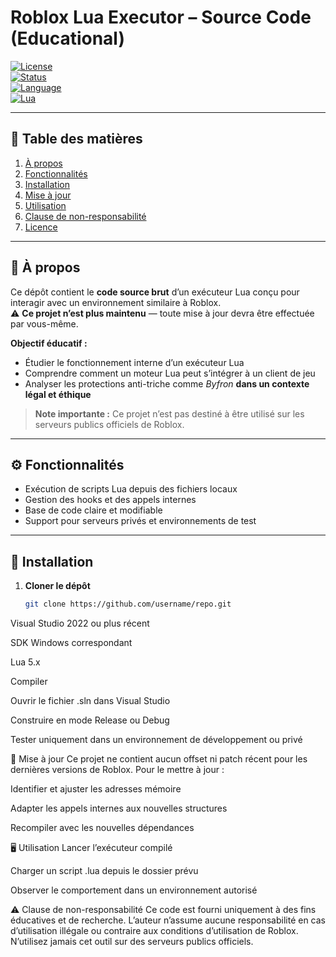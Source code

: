# Roblox Lua Executor – Source Code (Educational)

[![License](https://img.shields.io/badge/license-MIT-blue.svg)](LICENSE)  
[![Status](https://img.shields.io/badge/status-Unmaintained-red.svg)]()  
[![Language](https://img.shields.io/badge/language-C%23-blue.svg)]()  
[![Lua](https://img.shields.io/badge/lua-support-brightgreen.svg)]()  

---

## 📑 Table des matières
1. [À propos](#-à-propos)  
2. [Fonctionnalités](#-fonctionnalités)  
3. [Installation](#-installation)  
4. [Mise à jour](#-mise-à-jour)  
5. [Utilisation](#-utilisation)  
6. [Clause de non-responsabilité](#-⚠️-clause-de-non-responsabilité)  
7. [Licence](#-licence)  

---

## 📜 À propos
Ce dépôt contient le **code source brut** d’un exécuteur Lua conçu pour interagir avec un environnement similaire à Roblox.  
⚠️ **Ce projet n’est plus maintenu** — toute mise à jour devra être effectuée par vous-même.

**Objectif éducatif :**
- Étudier le fonctionnement interne d’un exécuteur Lua  
- Comprendre comment un moteur Lua peut s’intégrer à un client de jeu  
- Analyser les protections anti-triche comme *Byfron* **dans un contexte légal et éthique**  

> **Note importante :** Ce projet n’est pas destiné à être utilisé sur les serveurs publics officiels de Roblox.

---

## ⚙️ Fonctionnalités
- Exécution de scripts Lua depuis des fichiers locaux  
- Gestion des hooks et des appels internes  
- Base de code claire et modifiable  
- Support pour serveurs privés et environnements de test  

---

## 🚀 Installation
1. **Cloner le dépôt**
   ```bash
   git clone https://github.com/username/repo.git


Visual Studio 2022 ou plus récent

SDK Windows correspondant

Lua 5.x 

Compiler

Ouvrir le fichier .sln dans Visual Studio

Construire en mode Release ou Debug

Tester uniquement dans un environnement de développement ou privé

🔄 Mise à jour
Ce projet ne contient aucun offset ni patch récent pour les dernières versions de Roblox.
Pour le mettre à jour :

Identifier et ajuster les adresses mémoire

Adapter les appels internes aux nouvelles structures

Recompiler avec les nouvelles dépendances

🖥️ Utilisation
Lancer l’exécuteur compilé

Charger un script .lua depuis le dossier prévu

Observer le comportement dans un environnement autorisé



⚠️ Clause de non-responsabilité
Ce code est fourni uniquement à des fins éducatives et de recherche.
L’auteur n’assume aucune responsabilité en cas d’utilisation illégale ou contraire aux conditions d’utilisation de Roblox.
N’utilisez jamais cet outil sur des serveurs publics officiels.
